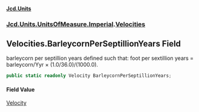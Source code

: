 #### [Jcd.Units](index 'index')
### [Jcd.Units.UnitsOfMeasure.Imperial](Jcd.Units.UnitsOfMeasure.Imperial 'Jcd.Units.UnitsOfMeasure.Imperial').[Velocities](Velocities 'Jcd.Units.UnitsOfMeasure.Imperial.Velocities')

## Velocities.BarleycornPerSeptillionYears Field

barleycorn per septillion years defined such that: foot per sextillion years = barleycorn/Yyr × (1.0/36.0)/(1000.0).

```csharp
public static readonly Velocity BarleycornPerSeptillionYears;
```

#### Field Value
[Velocity](Velocity 'Jcd.Units.UnitTypes.Velocity')